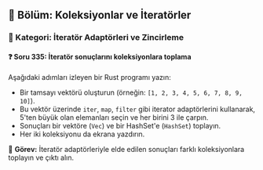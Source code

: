 ## 📘 Bölüm: Koleksiyonlar ve İteratörler
### 🔹 Kategori: İteratör Adaptörleri ve Zincirleme
#### ❓ Soru 335: İteratör sonuçlarını koleksiyonlara toplama

Aşağıdaki adımları izleyen bir Rust programı yazın:

- Bir tamsayı vektörü oluşturun (örneğin: `[1, 2, 3, 4, 5, 6, 7, 8, 9, 10]`).
- Bu vektör üzerinde `iter`, `map`, `filter` gibi iterator adaptörlerini kullanarak, 5'ten büyük olan elemanları seçin ve her birini 3 ile çarpın.
- Sonuçları bir vektöre (`Vec`) ve bir HashSet'e (`HashSet`) toplayın.
- Her iki koleksiyonu da ekrana yazdırın.

🔧 **Görev:** İteratör adaptörleriyle elde edilen sonuçları farklı koleksiyonlara toplayın ve çıktı alın.
